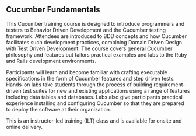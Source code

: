 ## Cucumber Fundamentals

This Cucumber training course is designed to introduce programmers and testers to Behavior Driven Development and the Cucumber testing framework. Attendees are introduced to BDD concepts and how Cucumber facilitates such development practices, combining Domain Driven Design with Test Driven Development. The course covers general Cucumber philosophy and features but tailors practical examples and labs to the Ruby and Rails development environments.

Participants will learn and become familiar with crafting executable specifications in the form of Cucumber features and step driven tests. Hands-on labs take students through the process of building requirement-driven test suites for new and existing applications using a range of features including data tables and databases. Labs also give participants practical experience installing and configuring Cucumber so that they are prepared to deploy the software at their organization.

This is an instructor-led training (ILT) class and is available for onsite and online delivery.
